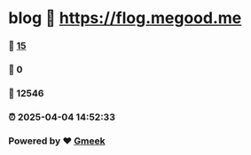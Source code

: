 # blog :link: https://flog.megood.me 
### :page_facing_up: [15](https://flog.megood.me/tag.html) 
### :speech_balloon: 0 
### :hibiscus: 12546 
### :alarm_clock: 2025-04-04 14:52:33 
### Powered by :heart: [Gmeek](https://github.com/Meekdai/Gmeek)
